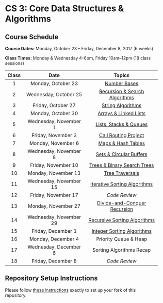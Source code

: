# CS 3: Core Data Structures & Algorithms

## Course Schedule

**Course Dates:** Monday, October 23 – Friday, December 8, 2017 (6 weeks)

**Class Times:** Monday & Wednesday 4–6pm, Friday 10am–12pm (18 class sessions)


| Class |          Date          |                  Topics                    |
|:-----:|:----------------------:|:------------------------------------------:|
|   1   |    Monday, October 23  | [Number Bases](Class1.md)                  |
|   2   | Wednesday, October 25  | [Recursion & Search Algorithms](Class2.md) |
|   3   |    Friday, October 27  | [String Algorithms](Class3.md)             |
|   4   |    Monday, October 30  | [Arrays & Linked Lists](Class4.md)         |
|   5   | Wednesday, November 1  | [Lists, Stacks & Queues](Class5.md)        |
|   6   |    Friday, November 3  | [Call Routing Project](Class6.md)          |
|   7   |    Monday, November 6  | [Maps & Hash Tables](Class7.md)            |
|   8   | Wednesday, November 8  | [Sets & Circular Buffers](Class8.md)       |
|   9   |    Friday, November 10 | [Trees & Binary Search Trees](Class9.md)   |
|  10   |    Monday, November 13 | [Tree Traversals](Class10.md)              |
|  11   | Wednesday, November 15 | [Iterative Sorting Algorithms](Class11.md) |
|  12   |    Friday, November 17 | *Code Review*                              |
|  13   |    Monday, November 27 | [Divide-and-Conquer Recursion](Class13.md) |
|  14   | Wednesday, November 29 | [Recursive Sorting Algorithms](Class14.md) |
|  15   |    Friday, December 1  | [Integer Sorting Algorithms](Class15.md)   |
|  16   |    Monday, December 4  | Priority Queue & Heap         |
|  17   | Wednesday, December 6  | Sorting Algorithms Recap      |
|  18   |    Friday, December 8  | *Code Review*                              |


## Repository Setup Instructions

Please follow [these instructions](Setup.md) exactly to set up your fork of this repository.
